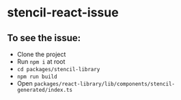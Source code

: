 # stencil-react-issue

## To see the issue:
- Clone the project
- Run `npm i` at root
- `cd packages/stencil-library`
- `npm run build`
- Open `packages/react-library/lib/components/stencil-generated/index.ts`


